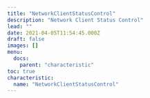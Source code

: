 ```yaml
---
title: "NetworkClientStatusControl"
description: "Network Client Status Control"
lead: ""
date: 2021-04-05T11:54:45.000Z
draft: false
images: []
menu:
  docs:
    parent: "characteristic"
toc: true
characteristic:
  name: "NetworkClientStatusControl"
---
```

